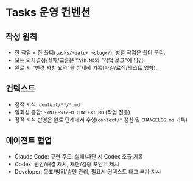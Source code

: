 # Tasks 운영 컨벤션

## 작성 원칙
- 한 작업 = 한 폴더(`tasks/<date>-<slug>/`), 병렬 작업은 폴더 분리.
- 모든 의사결정/실패/교훈은 `TASK.MD`의 "작업 로그"에 남김.
- 완료 시 "변경 사항 요약"을 상세히 기록(파일/로직/테스트 영향).

## 컨텍스트
- 정적 지식: `context/**/*.md`
- 일회성 종합: `SYNTHESIZED_CONTEXT.MD` (작업 전용)
- 정적 지식 반영은 완료 단계에서 수행(`context/*` 갱신 및 `CHANGELOG.md` 기록)

## 에이전트 협업
- Claude Code: 구현 주도, 실패/차단 시 Codex 호출 기록
- Codex: 원인/해결 제시, 재현/검증 포인트 제시
- Developer: 목표/범위/승인 관리, 필요시 컨텍스트 태그 추가 지시
